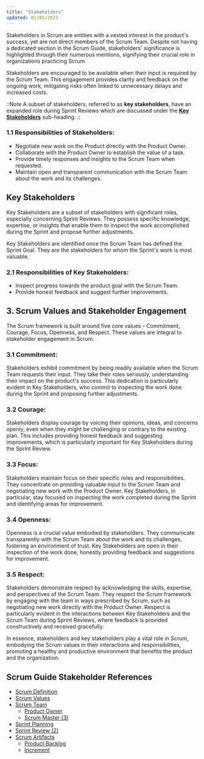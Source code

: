 ```yaml
---
title: "Stakeholders"
updated: 02/05/2023
---
```


Stakeholders in Scrum are entities with a vested interest in the product's success, yet are not direct members of the Scrum Team. Despite not having a dedicated section in the Scrum Guide, stakeholders' significance is highlighted through their numerous mentions, signifying their crucial role in organizations practicing Scrum.

Stakeholders are encouraged to be available when their input is required by the Scrum Team. This engagement provides clarity and feedback on the ongoing work, mitigating risks often linked to unnecessary delays and increased costs.

::Note
A subset of stakeholders, referred to as **key stakeholders**, have an expanded role during Sprint Reviews which are discussed under the [**Key Stakeholders**](#key-stakeholders) sub-heading.
::

### 1.1 Responsibilities of Stakeholders:

- Negotiate new work on the Product directly with the Product Owner.
- Collaborate with the Product Owner to establish the value of a task.
- Provide timely responses and insights to the Scrum Team when requested.
- Maintain open and transparent communication with the Scrum Team about the work and its challenges.

## Key Stakeholders

Key Stakeholders are a subset of stakeholders with significant roles, especially concerning Sprint Reviews. They possess specific knowledge, expertise, or insights that enable them to inspect the work accomplished during the Sprint and propose further adjustments.

Key Stakeholders are identified once the Scrum Team has defined the Sprint Goal. They are the stakeholders for whom the Sprint's work is most valuable.

### 2.1 Responsibilities of Key Stakeholders:

- Inspect progress towards the product goal with the Scrum Team.
- Provide honest feedback and suggest further improvements.

## 3. Scrum Values and Stakeholder Engagement

The Scrum framework is built around five core values - Commitment, Courage, Focus, Openness, and Respect. These values are integral to stakeholder engagement in Scrum.

### 3.1 Commitment:

Stakeholders exhibit commitment by being readily available when the Scrum Team requests their input. They take their roles seriously, understanding their impact on the product's success. This dedication is particularly evident in Key Stakeholders, who commit to inspecting the work done during the Sprint and proposing further adjustments.

### 3.2 Courage:

Stakeholders display courage by voicing their opinions, ideas, and concerns openly, even when they might be challenging or contrary to the existing plan. This includes providing honest feedback and suggesting improvements, which is particularly important for Key Stakeholders during the Sprint Review.

### 3.3 Focus:

Stakeholders maintain focus on their specific roles and responsibilities. They concentrate on providing valuable input to the Scrum Team and negotiating new work with the Product Owner. Key Stakeholders, in particular, stay focused on inspecting the work completed during the Sprint and identifying areas for improvement.

### 3.4 Openness:

Openness is a crucial value embodied by stakeholders. They communicate transparently with the Scrum Team about the work and its challenges, fostering an environment of trust. Key Stakeholders are open in their inspection of the work done, honestly providing feedback and suggestions for improvement.

### 3.5 Respect:

Stakeholders demonstrate respect by acknowledging the skills, expertise, and perspectives of the Scrum Team. They respect the Scrum framework by engaging with the team in ways prescribed by Scrum, such as negotiating new work directly with the Product Owner. Respect is particularly evident in the interactions between Key Stakeholders and the Scrum Team during Sprint Reviews, where feedback is provided constructively and received gracefully.

In essence, stakeholders and key stakeholders play a vital role in Scrum, embodying the Scrum values in their interactions and responsibilities, promoting a healthy and productive environment that benefits the product and the organization.

## Scrum Guide Stakeholder References

- [Scrum Definition](/guides/scrum/definition)
- [Scrum Values](/guides/scrum/values)
- [Scrum Team](/guides/scrum/team/)
  - [Product Owner](/guides/scrum/team/po)
  - [Scrum Master (3)](/guides/scrum/team/sm)
- [Sprint Planning](/guides/scrum/events/planning)
- [Sprint Review (2)](/guides/scrum/events/review)
- [Scrum Artifacts](/guides/scrum/artifacts/)
  - [Product Backlog](/guides/scrum/artifacts/pbl)
  - [Increment](/guides/scrum/artifacts/increment)